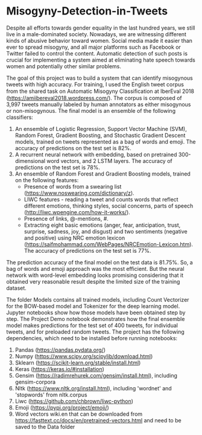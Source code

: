 # Misogyny-Detection-in-Tweets
Despite all efforts towards gender equality in the last hundred years, we still live in a male-dominated society. Nowadays, we are witnessing different kinds of abusive behavior toward women. Social media made it easier than ever to spread misogyny, and all major platforms such as Facebook or Twitter failed to control the content. Automatic detection of such posts is crucial for implementing a system aimed at eliminating hate speech towards women and potentially other similar problems. 

The goal of this project was to build a system that can identify misogynous tweets with high accuracy. For training, I used the English tweet corpus from the shared task on Automatic Misogyny Classiﬁcation at IberEval 2018 (https://amiibereval2018.wordpress.com/). The corpus is composed of 3,997 tweets manually labeled by human annotators as either misogynous or non-misogynous. The final model is an ensemble of the following classifiers: 

1. An ensemble of Logistic Regression, Support Vector Machine (SVM), Random Forest, Gradient Boosting, and Stochastic Gradient Descent models, trained on tweets represented as a bag of words and emoji. The accuracy of predictions on the test set is 82%. 
2. A recurrent neural network with embedding, based on pretrained 300-dimensional word vectors, and 2 LSTM layers. The accuracy of predictions on the test set is 78%. 
3. An ensemble of Random Forest and Gradient Boosting models, trained on the following features:
     - Presence of words from a swearing list (https://www.noswearing.com/dictionary/z). 
     - LIWC features - reading a tweet and counts words that reflect different emotions, thinking styles, social concerns, parts of speech (http://liwc.wpengine.com/how-it-works/).  
     - Presence of links, @-mentions, #. 
     - Extracting eight basic emotions (anger, fear, anticipation, trust, surprise, sadness, joy, and disgust) and two sentiments (negative and positive) using NRC emotion lexicon (https://saifmohammad.com/WebPages/NRCEmotion-Lexicon.htm). 
The accuracy of predictions on the test set is 77%.
     
The prediction accuracy of the final model on the test data is 81.75%. So, a bag of words and emoji approach was the most efficient. But the neural network with word-level embedding looks promising considering that it obtained very reasonable result despite the limited size of the training dataset.

The folder Models contains all trained models, including Count Vectorizer for the BOW-based model and Tokenizer for the deep learning model. Jupyter notebooks show how those models have been obtained step by step. The Project Demo notebook demonstrates how the final ensemble model makes predictions for the test set of 400 tweets, for individual tweets, and for preloaded random tweets.
The project has the following dependencies, which need to be installed before running notebooks:
1. Pandas (https://pandas.pydata.org/)
2. Numpy (https://www.scipy.org/scipylib/download.html)
3. Sklearn (https://scikit-learn.org/stable/install.html)
4. Keras (https://keras.io/#installation)
5. Gensim (https://radimrehurek.com/gensim/install.html), including gensim-corpora
6. Nltk (https://www.nltk.org/install.html), including 'wordnet' and 'stopwords' from nltk.corpus 
7. Liwc (https://github.com/chbrown/liwc-python)
8. Emoji (https://pypi.org/project/emoji/)
9. Word vectors wiki.en that can be downloaded from https://fasttext.cc/docs/en/pretrained-vectors.html and need to be saved to the Data folder
